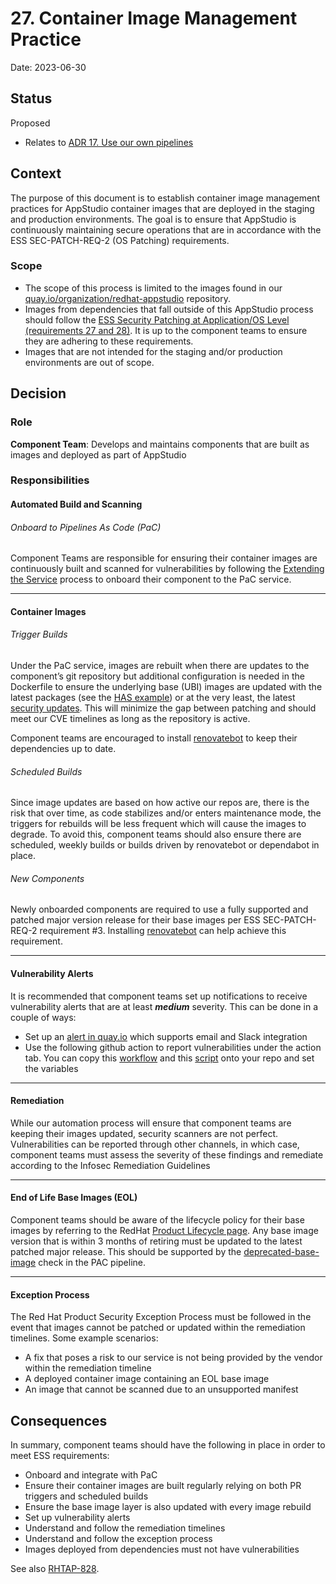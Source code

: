 # 27. Container Image Management Practice

Date: 2023-06-30

## Status

Proposed

* Relates to [ADR 17. Use our own pipelines](0017-use-our-pipelines.md)

## Context

The purpose of this document is to establish container image management practices for AppStudio container images that are deployed in the staging and production environments.  The goal is to ensure that AppStudio is continuously maintaining secure operations that are in accordance with the ESS SEC-PATCH-REQ-2 (OS Patching) requirements.

### Scope
* The scope of this process is limited to the images found in our [quay.io/organization/redhat-appstudio](https://quay.io/organization/redhat-appstudio) repository.
* Images from dependencies that fall outside of this AppStudio process should follow the [ESS Security Patching at Application/OS Level (requirements 27 and 28)](https://drive.google.com/file/d/1P6-q2HJxA3yZhykaI29gF2IV4avzxtjM/view).  It is up to the component teams to ensure they are adhering to these requirements.
* Images that are not intended for the staging and/or production environments are out of scope.


## Decision

### Role

**Component Team**: Develops and maintains components that are built as images and deployed as part of AppStudio


### Responsibilities

#### Automated Build and Scanning
###### Onboard to Pipelines As Code (PaC)

Component Teams are responsible for ensuring their container images are continuously built and scanned for vulnerabilities by following the
[Extending the Service](https://redhat-appstudio.github.io/infra-deployments/docs/deployment/extending-the-service.html) process to onboard their component to the PaC service.

***
#### Container Images <br>

###### Trigger Builds
Under the PaC service, images are rebuilt when there are updates to the component’s git repository but additional configuration is needed in the Dockerfile to ensure the underlying base (UBI) images are updated with the latest packages (see the [HAS example](https://github.com/redhat-appstudio/application-service/blob/main/Dockerfile#L24])) or at the very least, the latest [security updates](https://developers.redhat.com/articles/2021/11/11/best-practices-building-images-pass-red-hat-container-certification#best_practice__5__include_the_latest_security_updates_in_your_image).   This will minimize the gap between patching and should meet our CVE timelines as long as the repository is active.

Component teams are encouraged to install [renovatebot](https://github.com/renovatebot/renovate) to keep their dependencies up to date.

###### Scheduled Builds

Since image updates are based on how active our repos are, there is the risk that over time, as code stabilizes and/or enters maintenance mode, the triggers for rebuilds will be less frequent which will cause the images to degrade.  To avoid this, component teams should also ensure there are scheduled, weekly builds or builds driven by renovatebot or dependabot in place.


###### New Components
Newly onboarded components are required to use a fully supported and patched major version release for their base images per ESS SEC-PATCH-REQ-2 requirement #3.  Installing [renovatebot](https://github.com/renovatebot/renovate) can
help achieve this requirement.

***

#### Vulnerability Alerts

It is recommended that component teams set up notifications to receive vulnerability alerts that are at least **_medium_** severity.  This can be done in a couple of ways:

* Set up an [alert in quay.io](https://docs.quay.io/guides/notifications.html) which supports email and Slack integration
* Use the following github action to report vulnerabilities under the action tab.
You can copy this [workflow](https://github.com/openshift-pipelines/pipeline-service/blob/main/.github/workflows/periodic-scanner-quay.yaml) and this [script](https://github.com/openshift-pipelines/pipeline-service/blob/main/ci/images/vulnerability-scan/scan.sh) onto your repo and set the variables

***

#### Remediation

While our automation process will ensure that component teams are keeping their images updated, security scanners are not perfect.  Vulnerabilities can be reported through other channels, in which case, component teams must assess the severity of these findings and remediate according to the Infosec Remediation Guidelines

***

#### End of Life Base Images (EOL)

Component teams should be aware of the lifecycle policy for their base images by referring to the RedHat [Product Lifecycle page](https://access.redhat.com/product-life-cycles/update_policies).   Any base image version that is within 3 months of retiring must be updated to the latest patched major release. This should be supported by the [deprecated-base-image](https://github.com/redhat-appstudio/build-definitions/blob/main/task/deprecated-image-check/0.2/deprecated-image-check.yaml#L11-L12) check in the PAC pipeline.

***
#### Exception Process

The Red Hat Product Security Exception Process must be followed in the event that images cannot be patched or updated within the remediation timelines.  Some example scenarios:

* A fix that poses a risk to our service is not being provided by the vendor within the remediation timeline
* A deployed container image containing an EOL base image
* An image that cannot be scanned due to an unsupported manifest


## Consequences

In summary, component teams should have the following in place in order to meet ESS requirements:

* Onboard and integrate with PaC
* Ensure their container images are built regularly relying on both PR triggers and scheduled builds
* Ensure the base image layer is also updated with every image rebuild
* Set up vulnerability alerts
* Understand and follow the remediation timelines
* Understand and follow the exception process
* Images deployed from dependencies must not have vulnerabilities

See also [RHTAP-828](https://issues.redhat.com/browse/RHTAP-828).

